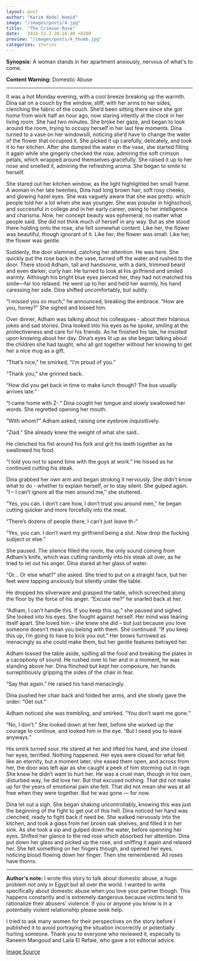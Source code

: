 ```yaml
---
layout: post
author: "Karim Abdel Hamid"
image: "/images/posts/4.jpg"
title:  "The Crimson Rose"
date:   2018-12-2 20:16:40 +0200
preview: "/images/posts/4_thumb.jpg"
categories: stories
---
```


**Synopsis:** A woman stands in her apartment anxiously, nervous of what's to come.

**Content Warning:** Domestic Abuse

---

It was a hot Monday evening, with a cool breeze breaking up the warmth. Dina sat on a couch by the window, stiff, with her arms to her sides, clenching the fabric of the couch. She’d been sitting there since she got home from work half an hour ago, now staring intently at the clock in her living room. She had two minutes. She broke her gaze, and began to look around the room, trying to occupy herself in her last few moments. Dina turned to a vase on her windowsill, noticing she’d have to change the water of the flower that occupied it. She picked it up carefully, delicately, and took it to her kitchen. After she dumped the water in the vase, she started filling it again while she gingerly checked the rose, admiring the soft crimson petals, which wrapped around themselves gracefully. She raised it up to her nose and smelled it, admiring the refreshing aroma. She began to smile to herself.

She stared out her kitchen window, as the light highlighted her small frame. A woman in her late twenties, Dina had long brown hair, soft rosy cheeks, and glowing hazel eyes. She was vaguely aware that she was pretty: which people told her a lot when she was younger. She was popular in highschool, and successful in college and in her early career, owing to her  intelligence and charisma. Now, her concept beauty was ephemeral, no matter what people said. She did not think much of herself in any way. But as she stood there holding onto the rose, she felt somewhat content. Like her, the flower was beautiful, though ignorant of it. Like her, the flower was small. Like her, the flower was gentle.

Suddenly, the door slammed, catching her attention. He was here. She quickly put the rose back in the vase, turned off the water and rushed to the door. There stood Adham, tall and handsome, with a dark, trimmed beard and even darker, curly hair. He turned to look at his girlfriend and smiled warmly. Although his bright blue eyes pierced her, they had not matched his smile—far too relaxed. He went up to her and held her warmly, his hand caressing her side. Dina shifted uncomfortably, but subtly. 

“I missed you so much,” he announced, breaking the embrace. “How are you, honey?” She sighed and kissed him.

Over dinner, Adham was talking about his colleagues - about their hilarious jokes and sad stories. Dina looked into his eyes as he spoke, smiling at the protectiveness and care for his friends. As he finished his tale, he insisted upon knowing about her day. Dina’s eyes lit up as she began talking about the children she had taught, who all got together without her knowing to get her a nice mug as a gift.

“That’s nice,” he smirked, “I’m proud of you.”

“Thank you,” she grinned back.

“How did you get back in time to make lunch though? The bus usually arrives late.”

“I came home with Z-.” Dina cought her tongue and slowly swallowed her words. She regretted opening her mouth. 

“With whom?” Adham asked, raising one eyebrow inquisitively.

“Ziad.” She already knew the weight of what she said..

He clenched his fist around his fork and grit his teeth together as he swallowed his food.

“I told you not to spend time with the guys at work.” He hissed as he continued cutting his steak.

Dina grabbed her own arm and began stroking it nervously. She didn’t know what to do - whether to explain herself, or to stay silent. She gulped again. “I – I can’t ignore all the men around me,” she stuttered.

“Yes, you can. I don’t care how, I don’t trust you around men,” he began cutting quicker and more forcefully into the meat.

“There’s dozens of people there, I can’t just leave th-“

“Yes, you can. I don’t want my girlfriend being a slut. Now drop the fucking subject or else.”

She paused. The silence filled the room, the only sound coming from Adham’s knife, which was cutting randomly into his steak all over, as he tried to let out his anger. Dina stared at her glass of water.

“Or… Or else what?” she asked. She tried to put on a straight face, but her feet were tapping anxiously but silently under the table.

He dropped his silverware and grasped the table, which screeched along the floor by the force of his anger. “Excuse me?” he snarled back at her.

“Adham, I can’t handle this. If you keep this up,” she paused and sighed. She looked into his eyes. She fought against herself. Her mind was tearing itself apart. She loved him – she knew she did – but just because you love someone doesn’t mean you belong with them. She continued: “If you keep this up, I’m going to have to kick you out.” Her brows furrowed as menacingly as she could make them, but her gentle features betrayed her.

Adham tossed the table aside, spilling all the food and breaking the plates in a cacophony of sound. He rushed over to her and in a moment, he was standing above her. Dina flinched but kept her composure, her hands surreptitiously gripping the sides of the chair in fear.

“Say that again.” He raised his hand menacingly.

Dina pushed her chair back and folded her arms, and she slowly gave the order: “Get out.”

Adham noticed she was trembling, and smirked. “You don’t want me gone.”

“No, I don’t.” She looked down at her feet, before she worked up the courage to continue, and looked him in the eye. “But I need you to leave anyways.”

His smirk turned sour. He stared at her and lifted his hand, and she closed her eyes, terrified. Nothing happened. Her eyes were closed for what felt like an eternity, but a moment later, she eased them open, and across from her, the door was left ajar as she caught a peek of him storming out in rage. She knew he didn’t want to hurt her. He was a cruel man, though in his own, disturbed way, he did love her. But that excused nothing. That did not make up for the years of emotional pain she felt. That did not mean she was at all free when they were together. But he was gone — for now.

Dina let out a sigh. She began shaking uncontrollably, knowing this was just the beginning of the fight to get out of this hell. Dina noticed her hand was clenched, ready to fight back if need be. She walked nervously into the kitchen, and took a glass from her brown oak shelves, and filled it in her sink. As she took a sip and gulped down the water, before openning her eyes. Shifted her glance to the red rose which absorbed her attention. Dina put down her glass and picked up the rose, and sniffing it again and relaxed her. She felt something on her fingers though, and opened her eyes, noticing blood flowing down her finger. Then she remembered. All roses have thorns.

---

**Author's note:** I wrote this story to talk about domestic abuse, a huge problem not only in Egypt but all over the world. I wanted to write specifically about domestic abuse when you love your partner though. This happens constantly and is extremely dangerous because victims tend to rationalize their abusers' violence. If you or anyone you know is in a potentially violent relationship please seek help.

I tried to ask many women for their perspectives on the story before I published it to avoid portraying the situation incorrectly or potentially hurting someone. Thank you to everyone who reviewed it, especially to Raneem Mangoud and Laila El Refaie, who gave a lot editorial advice.

[Image Source](https://www.pexels.com/photo/beautiful-bloom-blooming-close-up-593655/)